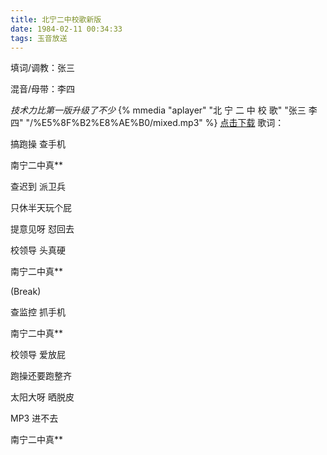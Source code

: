 ```yaml
---
title: 北宁二中校歌新版
date: 1984-02-11 00:34:33
tags: 玉音放送
---
```


填词/调教：张三

混音/母带：李四

*技术力比第一版升级了不少*
{% mmedia "aplayer" "北 宁 二 中 校 歌" "张三 李四" "/%E5%8F%B2%E8%AE%B0/mixed.mp3" %}
<a href="/%E5%8F%B2%E8%AE%B0/mixed.mp3" download="北宁二中校歌.mp3">点击下载</a>
歌词：
<!--more-->
搞跑操 查手机

南宁二中真**

查迟到 派卫兵

只休半天玩个屁

提意见呀 怼回去

校领导 头真硬

南宁二中真**

(Break)

查监控 抓手机

南宁二中真**

校领导 爱放屁

跑操还要跑整齐

太阳大呀 晒脱皮

MP3 进不去

南宁二中真**
